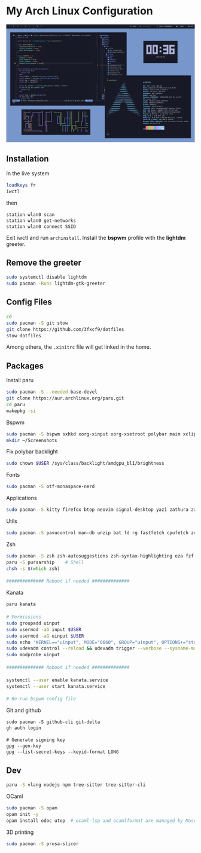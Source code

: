 # My Arch Linux Configuration

<img src="./assets/screenshot1.png" alt="screenshot"/>

## Installation

In the live system

```bash
loadkeys fr
iwctl
```

then

```iwctl
station wlan0 scan
station wlan0 get-networks
station wlan0 connect SSID
```

Exit iwctl and run `archinstall`. Install the **bspwm** profile with the **lightdm** greeter.

## Remove the greeter

```zsh
sudo systemctl disable lightdm
sudo pacman -Runs lightdm-gtk-greeter
```

## Config Files

```zsh
cd
sudo pacman -S git stow
git clone https://github.com/3fxcf9/dotfiles
stow dotfiles
```

Among others, the `.xinitrc` file will get linked in the home.

## Packages

Install paru
```zsh
sudo pacman -S --needed base-devel
git clone https://aur.archlinux.org/paru.git
cd paru
makepkg -si
```

Bspwm

```zsh
sudo pacman -S bspwm sxhkd xorg-xinput xorg-xsetroot polybar maim xclip xdotool
mkdir ~/Screenshots
```

Fix polybar backlight

```zsh
sudo chown $USER /sys/class/backlight/amdgpu_bl1/brightness
```

Fonts

```zsh
sudo pacman -S otf-monaspace-nerd
```

Applications

```zsh
sudo pacman -S kitty firefox btop neovim signal-desktop yazi zathura zathura-pdf-mupdf
```

Utils

```zsh
sudo pacman -S pavucontrol man-db unzip bat fd rg fastfetch cpufetch zoxide udisks2 jq
```

Zsh

```zsh
sudo pacman -S zsh zsh-autosuggestions zsh-syntax-highlighting eza fzf
paru -S pursarship    # Shell
chsh -s $(which zsh)

############## Reboot if needed ##############
```

Kanata

```zsh
paru kanata

# Permissions
sudo groupadd uinput
sudo usermod -aG input $USER
sudo usermod -aG uinput $USER
sudo echo 'KERNEL=="uinput", MODE="0660", GROUP="uinput", OPTIONS+="static_node=uinput"' > /etc/udev/rules.d/99-input.rules
sudo udevadm control --reload && udevadm trigger --verbose --sysname-match=uniput
sudo modprobe uinput

############## Reboot if needed ##############

systemctl --user enable kanata.service
systemctl --user start kanata.service

# Re-run bspwm config file
```

Git and github

```
sudo pacman -S github-cli git-delta
gh auth login

# Generate signing key
gpg --gen-key
gpg --list-secret-keys --keyid-format LONG
```

## Dev

```zsh
paru -S vlang nodejs npm tree-sitter tree-sitter-cli
```

OCaml

```zsh
sudo pacman -S opam
opam init -y
opam install odoc utop  # ocaml-lsp and ocamlformat are managed by Mason
```

3D printing

```zsh
sudo pacman -S prusa-slicer
```
